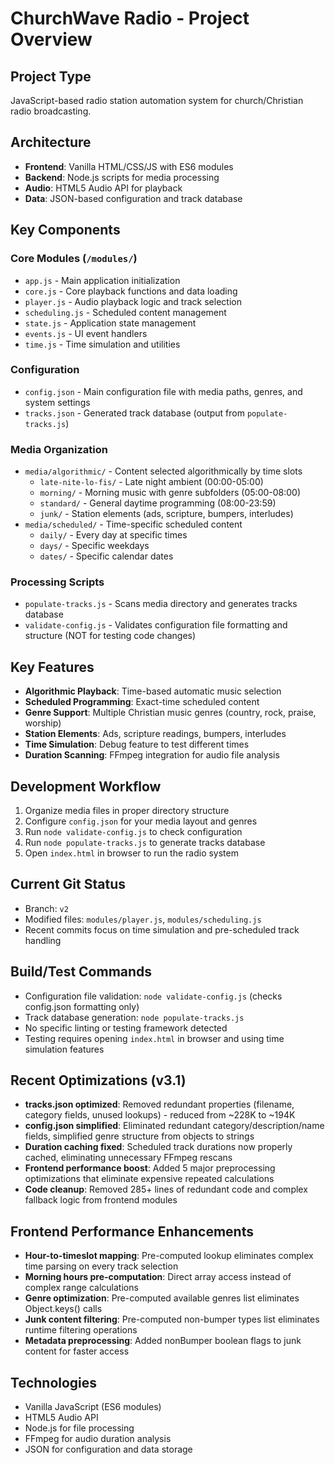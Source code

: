 # ChurchWave Radio - Project Overview

## Project Type
JavaScript-based radio station automation system for church/Christian radio broadcasting.

## Architecture
- **Frontend**: Vanilla HTML/CSS/JS with ES6 modules
- **Backend**: Node.js scripts for media processing
- **Audio**: HTML5 Audio API for playback
- **Data**: JSON-based configuration and track database

## Key Components

### Core Modules (`/modules/`)
- `app.js` - Main application initialization
- `core.js` - Core playback functions and data loading
- `player.js` - Audio playback logic and track selection
- `scheduling.js` - Scheduled content management
- `state.js` - Application state management
- `events.js` - UI event handlers
- `time.js` - Time simulation and utilities

### Configuration
- `config.json` - Main configuration file with media paths, genres, and system settings
- `tracks.json` - Generated track database (output from `populate-tracks.js`)

### Media Organization
- `media/algorithmic/` - Content selected algorithmically by time slots
  - `late-nite-lo-fis/` - Late night ambient (00:00-05:00)
  - `morning/` - Morning music with genre subfolders (05:00-08:00)
  - `standard/` - General daytime programming (08:00-23:59)
  - `junk/` - Station elements (ads, scripture, bumpers, interludes)
- `media/scheduled/` - Time-specific scheduled content
  - `daily/` - Every day at specific times
  - `days/` - Specific weekdays
  - `dates/` - Specific calendar dates

### Processing Scripts
- `populate-tracks.js` - Scans media directory and generates tracks database
- `validate-config.js` - Validates configuration file formatting and structure (NOT for testing code changes)

## Key Features
- **Algorithmic Playback**: Time-based automatic music selection
- **Scheduled Programming**: Exact-time scheduled content
- **Genre Support**: Multiple Christian music genres (country, rock, praise, worship)
- **Station Elements**: Ads, scripture readings, bumpers, interludes
- **Time Simulation**: Debug feature to test different times
- **Duration Scanning**: FFmpeg integration for audio file analysis

## Development Workflow
1. Organize media files in proper directory structure
2. Configure `config.json` for your media layout and genres
3. Run `node validate-config.js` to check configuration
4. Run `node populate-tracks.js` to generate tracks database
5. Open `index.html` in browser to run the radio system

## Current Git Status
- Branch: `v2`
- Modified files: `modules/player.js`, `modules/scheduling.js`
- Recent commits focus on time simulation and pre-scheduled track handling

## Build/Test Commands
- Configuration file validation: `node validate-config.js` (checks config.json formatting only)
- Track database generation: `node populate-tracks.js`
- No specific linting or testing framework detected
- Testing requires opening `index.html` in browser and using time simulation features

## Recent Optimizations (v3.1)
- **tracks.json optimized**: Removed redundant properties (filename, category fields, unused lookups) - reduced from ~228K to ~194K
- **config.json simplified**: Eliminated redundant category/description/name fields, simplified genre structure from objects to strings
- **Duration caching fixed**: Scheduled track durations now properly cached, eliminating unnecessary FFmpeg rescans
- **Frontend performance boost**: Added 5 major preprocessing optimizations that eliminate expensive repeated calculations
- **Code cleanup**: Removed 285+ lines of redundant code and complex fallback logic from frontend modules

## Frontend Performance Enhancements
- **Hour-to-timeslot mapping**: Pre-computed lookup eliminates complex time parsing on every track selection
- **Morning hours pre-computation**: Direct array access instead of complex range calculations
- **Genre optimization**: Pre-computed available genres list eliminates Object.keys() calls
- **Junk content filtering**: Pre-computed non-bumper types list eliminates runtime filtering operations
- **Metadata preprocessing**: Added nonBumper boolean flags to junk content for faster access

## Technologies
- Vanilla JavaScript (ES6 modules)
- HTML5 Audio API
- Node.js for file processing
- FFmpeg for audio duration analysis
- JSON for configuration and data storage